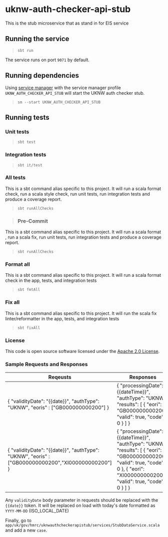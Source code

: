 
# uknw-auth-checker-api-stub

This is the stub microservice that as stand in for EIS service

## Running the service

> `sbt run`

The service runs on port `9071` by default.

## Running dependencies

Using [service manager](https://github.com/hmrc/service-manager)
with the service manager profile `UKNW_AUTH_CHECKER_API_STUB` will start
the UKNW auth checker stub.

> `sm --start UKNW_AUTH_CHECKER_API_STUB`

## Running tests

### Unit tests

> `sbt test`

### Integration tests

> `sbt it/test`


### All tests

This is a sbt command alias specific to this project. It will run a scala format
check, run a scala style check, run unit tests, run integration tests and produce a coverage report.
> `sbt runAllChecks`

> ### Pre-Commit

This is a sbt command alias specific to this project. It will run a scala format , run a scala fix,
run unit tests, run integration tests and produce a coverage report.
> `sbt runAllChecks`

### Format all

This is a sbt command alias specific to this project. It will run a scala format
check in the app, tests, and integration tests
> `sbt fmtAll`

### Fix all

This is a sbt command alias specific to this project. It will run the scala fix
linter/reformatter in the app, tests, and integration tests
> `sbt fixAll`

### License

This code is open source software licensed under the [Apache 2.0 License]("http://www.apache.org/licenses/LICENSE-2.0.html").

### Sample Requests and Responses
| Reqeusts                                                                                                                                                                                                                                            | Responses |
| ------------------------------------------------------------------------------------------------------- | --------------------------------------------------------------------------------------------------------------------------------------------------------------------------------------------------------------------------------------------------- |
| {   "validityDate": "{{date}}",   "authType": "UKNW",   "eoris" : ["GB000000000200"] }                                                                                                                         | {   "processingDate": "{{dateTime}}",   "authType": "UKNW",   "results": [     {       "eori": "GB000000000200",       "valid": true,       "code": 0     }   ] }                                                                                                                                                                                                                                                                                                                                      |
| {   "validityDate": "{{date}}",   "authType": "UKNW",   "eoris" : ["GB000000000200","XI000000000200"] }                                                                                                        | {   "processingDate": "{{dateTime}}",   "authType": "UKNW",   "results": [     {       "eori": "GB000000000200",       "valid": true,       "code": 0     },     {       "eori": "XI000000000200",       "valid": true,       "code": 0     }   ] }                                                                                                                                                                                                                                                    |

Any `validityDate` body parameter in requests should be replaced with the `{{date}}` token. It will be replaced on load with today's date formatted as `YYYY-MM-DD` (ISO_LOCAL_DATE)

Finally, go to `app/uk/gov/hmrc/uknwauthcheckerapistub/services/StubDataService.scala` and add a new `case`.